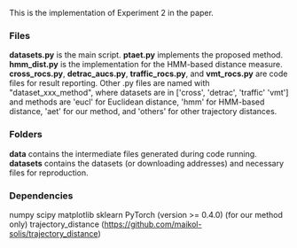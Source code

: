 This is the implementation of Experiment 2 in the paper. 

### Files
**datasets.py** is the main script.
**ptaet.py** implements the proposed method.
**hmm_dist.py** is the implementation for the HMM-based distance measure.
**cross_rocs.py**, **detrac_aucs.py**, **traffic_rocs.py**, and **vmt_rocs.py** are code files for result reporting.
Other .py files are named with "dataset_xxx_method", where datasets are in ['cross', 'detrac', 'traffic' 'vmt'] and methods are 'eucl' for Euclidean distance, 'hmm' for HMM-based distance, 'aet' for our method, and 'others' for other trajectory distances.

### Folders
**data** contains the intermediate files generated during code running.
**datasets** contains the datasets (or downloading addresses) and necessary files for reproduction.

### Dependencies
numpy
scipy
matplotlib
sklearn
PyTorch (version >= 0.4.0) (for our method only)
trajectory_distance (https://github.com/maikol-solis/trajectory_distance)

